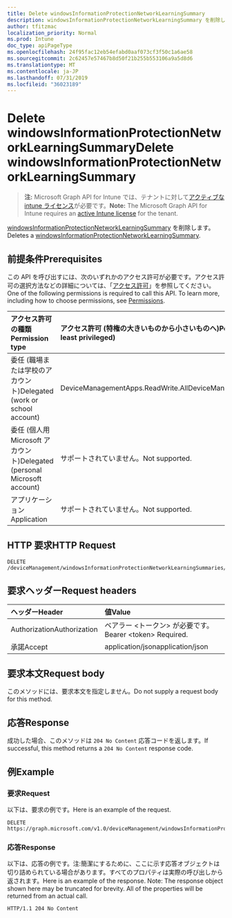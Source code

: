 ```yaml
---
title: Delete windowsInformationProtectionNetworkLearningSummary
description: windowsInformationProtectionNetworkLearningSummary を削除します。
author: tfitzmac
localization_priority: Normal
ms.prod: Intune
doc_type: apiPageType
ms.openlocfilehash: 24f95fac12eb54efabd0aaf073cf3f50c1a6ae58
ms.sourcegitcommit: 2c62457e57467b8d50f21b255b553106a9a5d8d6
ms.translationtype: MT
ms.contentlocale: ja-JP
ms.lasthandoff: 07/31/2019
ms.locfileid: "36023189"
---
```

# <a name="delete-windowsinformationprotectionnetworklearningsummary"></a><span data-ttu-id="d33b7-103">Delete windowsInformationProtectionNetworkLearningSummary</span><span class="sxs-lookup"><span data-stu-id="d33b7-103">Delete windowsInformationProtectionNetworkLearningSummary</span></span>

> <span data-ttu-id="d33b7-104">**注:** Microsoft Graph API for Intune では、テナントに対して[アクティブな intune ライセンス](https://go.microsoft.com/fwlink/?linkid=839381)が必要です。</span><span class="sxs-lookup"><span data-stu-id="d33b7-104">**Note:** The Microsoft Graph API for Intune requires an [active Intune license](https://go.microsoft.com/fwlink/?linkid=839381) for the tenant.</span></span>

<span data-ttu-id="d33b7-105">[windowsInformationProtectionNetworkLearningSummary](../resources/intune-wip-windowsinformationprotectionnetworklearningsummary.md) を削除します。</span><span class="sxs-lookup"><span data-stu-id="d33b7-105">Deletes a [windowsInformationProtectionNetworkLearningSummary](../resources/intune-wip-windowsinformationprotectionnetworklearningsummary.md).</span></span>

## <a name="prerequisites"></a><span data-ttu-id="d33b7-106">前提条件</span><span class="sxs-lookup"><span data-stu-id="d33b7-106">Prerequisites</span></span>
<span data-ttu-id="d33b7-p101">この API を呼び出すには、次のいずれかのアクセス許可が必要です。アクセス許可の選択方法などの詳細については、「[アクセス許可](/graph/permissions-reference)」を参照してください。</span><span class="sxs-lookup"><span data-stu-id="d33b7-p101">One of the following permissions is required to call this API. To learn more, including how to choose permissions, see [Permissions](/graph/permissions-reference).</span></span>

|<span data-ttu-id="d33b7-109">アクセス許可の種類</span><span class="sxs-lookup"><span data-stu-id="d33b7-109">Permission type</span></span>|<span data-ttu-id="d33b7-110">アクセス許可 (特権の大きいものから小さいものへ)</span><span class="sxs-lookup"><span data-stu-id="d33b7-110">Permissions (from most to least privileged)</span></span>|
|:---|:---|
|<span data-ttu-id="d33b7-111">委任 (職場または学校のアカウント)</span><span class="sxs-lookup"><span data-stu-id="d33b7-111">Delegated (work or school account)</span></span>|<span data-ttu-id="d33b7-112">DeviceManagementApps.ReadWrite.All</span><span class="sxs-lookup"><span data-stu-id="d33b7-112">DeviceManagementApps.ReadWrite.All</span></span>|
|<span data-ttu-id="d33b7-113">委任 (個人用 Microsoft アカウント)</span><span class="sxs-lookup"><span data-stu-id="d33b7-113">Delegated (personal Microsoft account)</span></span>|<span data-ttu-id="d33b7-114">サポートされていません。</span><span class="sxs-lookup"><span data-stu-id="d33b7-114">Not supported.</span></span>|
|<span data-ttu-id="d33b7-115">アプリケーション</span><span class="sxs-lookup"><span data-stu-id="d33b7-115">Application</span></span>|<span data-ttu-id="d33b7-116">サポートされていません。</span><span class="sxs-lookup"><span data-stu-id="d33b7-116">Not supported.</span></span>|

## <a name="http-request"></a><span data-ttu-id="d33b7-117">HTTP 要求</span><span class="sxs-lookup"><span data-stu-id="d33b7-117">HTTP Request</span></span>
<!-- {
  "blockType": "ignored"
}
-->
``` http
DELETE /deviceManagement/windowsInformationProtectionNetworkLearningSummaries/{windowsInformationProtectionNetworkLearningSummaryId}
```

## <a name="request-headers"></a><span data-ttu-id="d33b7-118">要求ヘッダー</span><span class="sxs-lookup"><span data-stu-id="d33b7-118">Request headers</span></span>
|<span data-ttu-id="d33b7-119">ヘッダー</span><span class="sxs-lookup"><span data-stu-id="d33b7-119">Header</span></span>|<span data-ttu-id="d33b7-120">値</span><span class="sxs-lookup"><span data-stu-id="d33b7-120">Value</span></span>|
|:---|:---|
|<span data-ttu-id="d33b7-121">Authorization</span><span class="sxs-lookup"><span data-stu-id="d33b7-121">Authorization</span></span>|<span data-ttu-id="d33b7-122">ベアラー &lt;トークン&gt; が必要です。</span><span class="sxs-lookup"><span data-stu-id="d33b7-122">Bearer &lt;token&gt; Required.</span></span>|
|<span data-ttu-id="d33b7-123">承諾</span><span class="sxs-lookup"><span data-stu-id="d33b7-123">Accept</span></span>|<span data-ttu-id="d33b7-124">application/json</span><span class="sxs-lookup"><span data-stu-id="d33b7-124">application/json</span></span>|

## <a name="request-body"></a><span data-ttu-id="d33b7-125">要求本文</span><span class="sxs-lookup"><span data-stu-id="d33b7-125">Request body</span></span>
<span data-ttu-id="d33b7-126">このメソッドには、要求本文を指定しません。</span><span class="sxs-lookup"><span data-stu-id="d33b7-126">Do not supply a request body for this method.</span></span>

## <a name="response"></a><span data-ttu-id="d33b7-127">応答</span><span class="sxs-lookup"><span data-stu-id="d33b7-127">Response</span></span>
<span data-ttu-id="d33b7-128">成功した場合、このメソッドは `204 No Content` 応答コードを返します。</span><span class="sxs-lookup"><span data-stu-id="d33b7-128">If successful, this method returns a `204 No Content` response code.</span></span>

## <a name="example"></a><span data-ttu-id="d33b7-129">例</span><span class="sxs-lookup"><span data-stu-id="d33b7-129">Example</span></span>

### <a name="request"></a><span data-ttu-id="d33b7-130">要求</span><span class="sxs-lookup"><span data-stu-id="d33b7-130">Request</span></span>
<span data-ttu-id="d33b7-131">以下は、要求の例です。</span><span class="sxs-lookup"><span data-stu-id="d33b7-131">Here is an example of the request.</span></span>
``` http
DELETE https://graph.microsoft.com/v1.0/deviceManagement/windowsInformationProtectionNetworkLearningSummaries/{windowsInformationProtectionNetworkLearningSummaryId}
```

### <a name="response"></a><span data-ttu-id="d33b7-132">応答</span><span class="sxs-lookup"><span data-stu-id="d33b7-132">Response</span></span>
<span data-ttu-id="d33b7-p102">以下は、応答の例です。注:簡潔にするために、ここに示す応答オブジェクトは切り詰められている場合があります。すべてのプロパティは実際の呼び出しから返されます。</span><span class="sxs-lookup"><span data-stu-id="d33b7-p102">Here is an example of the response. Note: The response object shown here may be truncated for brevity. All of the properties will be returned from an actual call.</span></span>
``` http
HTTP/1.1 204 No Content
```



